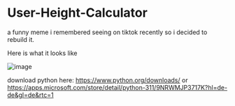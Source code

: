 # User-Height-Calculator
a funny meme i remembered seeing on tiktok recently so i decided to rebuild it.

Here is what it looks like

![image](https://user-images.githubusercontent.com/115736383/233776418-d68ef5ab-dc90-4d2b-bdf9-c6ad4fc5c40f.png)

download python here: https://www.python.org/downloads/ 
or https://apps.microsoft.com/store/detail/python-311/9NRWMJP3717K?hl=de-de&gl=de&rtc=1
